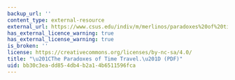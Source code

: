 ```yaml
---
backup_url: ''
content_type: external-resource
external_url: https://www.csus.edu/indiv/m/merlinos/paradoxes%20of%20time%20travel.pdf
has_external_licence_warning: true
has_external_license_warning: true
is_broken: ''
license: https://creativecommons.org/licenses/by-nc-sa/4.0/
title: "\u201CThe Paradoxes of Time Travel.\u201D (PDF)"
uid: bb30c3ea-dd85-4db4-b2a1-4b6511596fca
---
```

